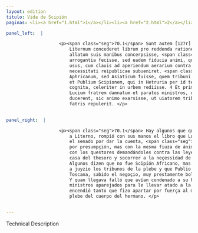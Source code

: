 ```yaml
---
layout: edition
titulo: Vida de Scipión
paginas: <li><a href="1.html">1</a></li><li><a href="2.html">2</a></li><li><a href="3.html">3</a></li><li><a href="4.html">4</a></li><li><a href="5.html">5</a></li><li><a href="6.html">6</a></li><li><a href="7.html">7</a></li><li><a href="8.html">8</a></li><li><a href="9.html">9</a></li><li><a href="10.html">10</a></li><li><a href="11.html">11</a></li><li><a href="12.html">12</a></li><li><a href="13.html">13</a></li><li><a href="14.html">14</a></li><li><a href="15.html">15</a></li><li><a href="16.html">16</a></li><li><a href="17.html">17</a></li><li><a href="18.html">18</a></li><li><a href="19.html">19</a></li><li><a href="20.html">20</a></li><li><a href="21.html">21</a></li><li><a href="22.html">22</a></li><li><a href="23.html">23</a></li><li><a href="24.html">24</a></li><li><a href="25.html">25</a></li><li><a href="26.html">26</a></li><li><a href="27.html">27</a></li><li><a href="28.html">28</a></li><li><a href="29.html">29</a></li><li><a href="30.html">30</a></li><li><a href="31.html">31</a></li><li><a href="32.html">32</a></li><li><a href="33.html">33</a></li><li><a href="34.html">34</a></li><li><a href="35.html">35</a></li><li><a href="36.html">36</a></li><li><a href="37.html">37</a></li><li><a href="38.html">38</a></li><li><a href="39.html">39</a></li><li><a href="40.html">40</a></li><li><a href="41.html">41</a></li><li><a href="42.html">42</a></li><li><a href="43.html">43</a></li><li><a href="44.html">44</a></li><li><a href="45.html">45</a></li><li><a href="46.html">46</a></li><li><a href="47.html">47</a></li><li><a href="48.html">48</a></li><li><a href="49.html">49</a></li><li><a href="50.html">50</a></li><li><a href="51.html">51</a></li><li><a href="52.html">52</a></li><li><a href="53.html">53</a></li><li><a href="54.html">54</a></li><li><a href="55.html">55</a></li><li><a href="56.html">56</a></li><li><a href="57.html">57</a></li><li><a href="58.html">58</a></li><li><a href="59.html">59</a></li><li><a href="60.html">60</a></li><li><a href="61.html">61</a></li><li><a href="62.html">62</a></li><li><a href="63.html">63</a></li><li><a href="64.html">64</a></li><li><a href="65.html">65</a></li><li><a href="66.html">66</a></li><li><a href="67.html">67</a></li><li><a href="68.html">68</a></li><li><a href="69.html">69</a></li><li><a href="70.html">70</a></li><li><a href="71.html">71</a></li><li><a href="72.html">72</a></li><li><a href="73.html">73</a></li><li><a href="74.html">74</a></li>

panel_left:  |

                    <p><span class="seg">70.1</span> Sunt autem [127r] qui uolunt Publium Scipionem priusquam
                        Liternum concederet librum pro reddenda ratione a L. fratre in senatum
                        allatum suis manibus concerpsisse, <span class="seg">2</span> atque id non fraude aut
                        arrogantia fecisse, sed eadem fiducia animi, qua aliquando in quaestores est
                        usus, cum clauis ad aperiendum aerarium contra leges poposcit, ut
                        necessitati reipublicae subueniret. <span class="seg">3</span> Quidam etiam dicunt non
                        Aphricanum, sed Asiaticum fuisse, quem tribuni plaebis in iudicium uocarunt,
                        et Publium Scipionem, qui in Hetruria per id tempus erat legatus, hac re
                        cognita, celeriter in urbem rediisse. 4 Et primo aduentu cum offendisset
                        Lucium fratrem damnatum et paratos ministros, qui eum uictum in carcerem
                        ducerent, sic animo exarsisse, ut uiatorem tribunosque plaebis uia a corpore
                        fatris repulerit. </p>
                

panel_right:  |

                    <p><span class="seg">70.1</span> Hay algunos que quieren dezir que Scipión, ante que se fuesse
                        a Literno, rompió con sus manos el libro que Lucio, su hermano, traxera en
                        el senado por dar la cuenta, <span class="seg">2</span> y que no lo fizo por engaño, nin
                        por presumpçión, mas con la mesma fiuza de ánimo de que algunas vezes usava
                        con los questores demandándoles contra las leyes las llaves para abrir la
                        casa del thesoro y socorrer a la neçessidad de la república. <span class="seg">3</span>
                        Algunos dizen que no fue Scipión Africano, mas el Asiático, al que llamaron
                        a juyzio los tribunos de la plebe y que Publio Scipión, entonçe legado en
                        Toscana, sabido el negoçio, muy prestamente bolvió a la çibdad. <span class="seg">4</span>
                        Y quan llegava falló que avían condenado a su hermano Lucio Scipión y los
                        ministros aparejados para le llevar atado a la cárçel, y que su ánimo se
                        encendió tanto que fizo apartar por fuerça al merino y a los tribunos de la
                        plebe del cuerpo del hermano. </p>
                

---
```


Technical Description 